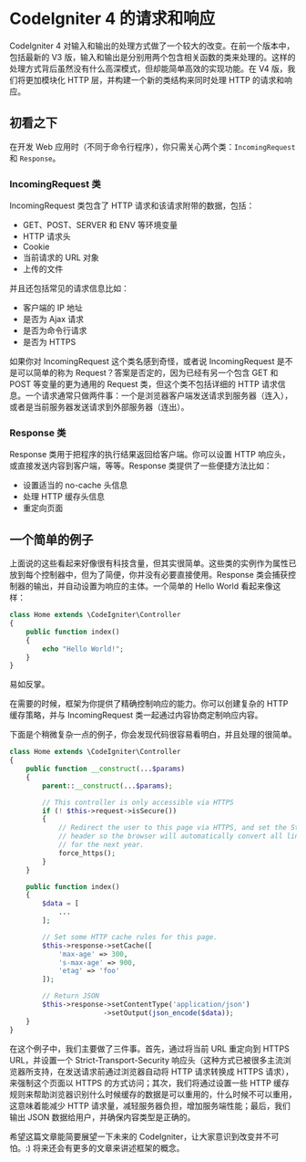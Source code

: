 # CodeIgniter 4 的请求和响应

CodeIgniter 4 对输入和输出的处理方式做了一个较大的改变。在前一个版本中，包括最新的 V3 版，输入和输出是分别用两个包含相关函数的类来处理的。这样的处理方式背后虽然没有什么高深模式，但却能简单高效的实现功能。在 V4 版，我们将更加模块化 HTTP 层，并构建一个新的类结构来同时处理 HTTP 的请求和响应。

## 初看之下

在开发 Web 应用时（不同于命令行程序），你只需关心两个类：`IncomingRequest` 和 `Response`。

### IncomingRequest 类

IncomingRequest 类包含了 HTTP 请求和该请求附带的数据，包括：

*  GET、POST、SERVER 和 ENV 等环境变量
*  HTTP 请求头
*  Cookie
*  当前请求的 URL 对象
*  上传的文件

并且还包括常见的请求信息比如：

*  客户端的 IP 地址
*  是否为 Ajax 请求
*  是否为命令行请求
*  是否为 HTTPS

如果你对 IncomingRequest 这个类名感到奇怪，或者说 IncomingRequest 是不是可以简单的称为 Request？答案是否定的，因为已经有另一个包含 GET 和 POST 等变量的更为通用的 Request 类，但这个类不包括详细的 HTTP 请求信息。一个请求通常只做两件事：一个是浏览器客户端发送请求到服务器（连入），或者是当前服务器发送请求到外部服务器（连出）。

### Response 类

Response 类用于把程序的执行结果返回给客户端。你可以设置 HTTP 响应头，或直接发送内容到客户端，等等。Response 类提供了一些便捷方法比如：

*  设置适当的 no-cache 头信息
*  处理 HTTP 缓存头信息
*  重定向页面

## 一个简单的例子

上面说的这些看起来好像很有科技含量，但其实很简单。这些类的实例作为属性已放到每个控制器中，但为了简便，你并没有必要直接使用。Response 类会捕获控制器的输出，并自动设置为响应的主体。一个简单的 Hello World 看起来像这样：

```php
class Home extends \CodeIgniter\Controller
{
    public function index()
    {
        echo "Hello World!";
    }
}
```

易如反掌。

在需要的时候，框架为你提供了精确控制响应的能力。你可以创建复杂的 HTTP 缓存策略，并与 IncomingRequest 类一起通过内容协商定制响应内容。

下面是个稍微复杂一点的例子，你会发现代码很容易看明白，并且处理的很简单。

```php
class Home extends \CodeIgniter\Controller
{
    public function __construct(...$params)
    {
        parent::__construct(...$params);

        // This controller is only accessible via HTTPS
        if (! $this->request->isSecure())
        {
            // Redirect the user to this page via HTTPS, and set the Strict-Transport-Security
            // header so the browser will automatically convert all links to this page to HTTPS
            // for the next year.
            force_https();
        }
    }

    public function index()
    {
        $data = [
            ...
        ];

        // Set some HTTP cache rules for this page.
        $this->response->setCache([
            'max-age' => 300,
            's-max-age' => 900,
            'etag' => 'foo'
        ]);

        // Return JSON
        $this->response->setContentType('application/json')
                       ->setOutput(json_encode($data));
    }
}
```

在这个例子中，我们主要做了三件事。首先，通过将当前 URL 重定向到 HTTPS URL，并设置一个 Strict-Transport-Security 响应头（这种方式已被很多主流浏览器所支持，在发送请求前通过浏览器自动将 HTTP 请求转换成 HTTPS 请求），来强制这个页面以 HTTPS 的方式访问；其次，我们将通过设置一些 HTTP 缓存规则来帮助浏览器识别什么时候缓存的数据是可以重用的，什么时候不可以重用，这意味着能减少 HTTP 请求量，减轻服务器负担，增加服务端性能；最后，我们输出 JSON 数据给用户，并确保内容类型是正确的。

希望这篇文章能简要展望一下未来的 CodeIgniter，让大家意识到改变并不可怕。:) 将来还会有更多的文章来讲述框架的概念。
